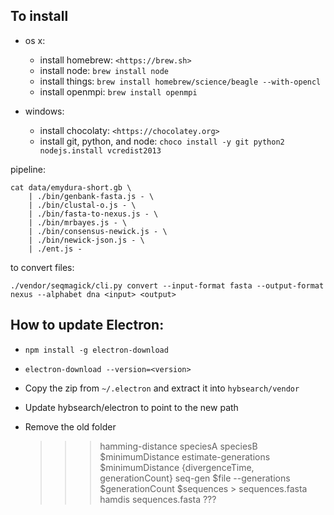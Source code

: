 ## To install

- os x:
	- install homebrew: `<https://brew.sh>`
	- install node: `brew install node`
	- install things: `brew install homebrew/science/beagle --with-opencl`
	- install openmpi: `brew install openmpi`

- windows:
	- install chocolaty: `<https://chocolatey.org>`
	- install git, python, and node: `choco install -y git python2 nodejs.install vcredist2013`


pipeline:

	cat data/emydura-short.gb \
		| ./bin/genbank-fasta.js - \
		| ./bin/clustal-o.js - \
		| ./bin/fasta-to-nexus.js - \
		| ./bin/mrbayes.js - \
		| ./bin/consensus-newick.js - \
		| ./bin/newick-json.js - \
		| ./ent.js -

to convert files:

	./vendor/seqmagick/cli.py convert --input-format fasta --output-format nexus --alphabet dna <input> <output>



## How to update Electron:

- `npm install -g electron-download`
- `electron-download --version=<version>`
- Copy the zip from `~/.electron` and extract it into `hybsearch/vendor`
- Update hybsearch/electron to point to the new path
- Remove the old folder



    >>> hamming-distance speciesA speciesB
    $minimumDistance
    >>> estimate-generations $minimumDistance
    {divergenceTime, generationCount}
    >>> seq-gen $file --generations $generationCount
    $sequences > sequences.fasta
    >>> hamdis sequences.fasta
    ???
